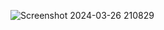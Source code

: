![Screenshot 2024-03-26 210829](https://github.com/RahtriGunantha/Prototype3/assets/64734950/9b087edf-9cd5-4aef-8086-82f419599b22)

